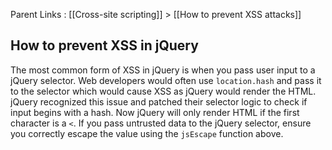 Parent Links : [[Cross-site scripting]] > [[How to prevent XSS attacks]]     

## How to prevent XSS in jQuery

The most common form of XSS in jQuery is when you pass user input to a jQuery selector. Web developers would often use `location.hash` and pass it to the selector which would cause XSS as jQuery would render the HTML. jQuery recognized this issue and patched their selector logic to check if input begins with a hash. Now jQuery will only render HTML if the first character is a `<`. If you pass untrusted data to the jQuery selector, ensure you correctly escape the value using the `jsEscape` function above.